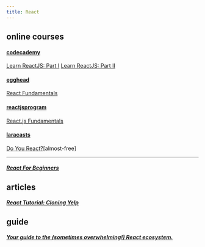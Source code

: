 ```yaml
---
title: React
---
```



## online courses

#### [codecademy](www.codecademy.com)
[Learn ReactJS: Part I](https://www.codecademy.com/learn/react-101)
[Learn ReactJS: Part II](https://www.codecademy.com/learn/react-102)

#### [egghead](https://egghead.io)
[React Fundamentals](https://egghead.io/courses/react-fundamentals)

#### [reactjsprogram](http://reactjsprogram.com)
[React.js Fundamentals](http://courses.reactjsprogram.com/courses/reactjsfundamentals)

#### [laracasts](https://laracasts.com/)  
[Do You React?](https://laracasts.com/series/do-you-react)[almost-free]

----
##### [React For Beginners](https://reactforbeginners.com/)




## articles
##### [React Tutorial: Cloning Yelp](https://www.fullstackreact.com/articles/react-tutorial-cloning-yelp/)

## guide
##### [Your guide to the (sometimes overwhelming!) React ecosystem.](https://github.com/petehunt/react-howto)
